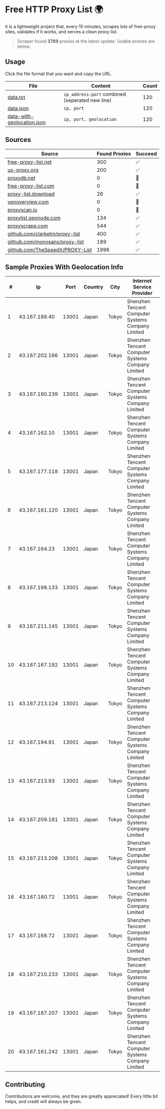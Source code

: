 
# Free HTTP Proxy List 🌍

It is a lightweight project that, every 10 minutes, scrapes lots of free-proxy sites, validates if it works, and serves a clean proxy list.


> Scraper found **3789** proxies at the latest update. Usable proxies are below.

## Usage

Click the file format that you want and copy the URL.


|File|Content|Count|
|----|-------|-----|
|[data.txt](https://raw.githubusercontent.com/themiralay/Proxy-List-World/master/data.txt)|`ip_address:port` combined (seperated new line)|120|
|[data.json](https://raw.githubusercontent.com/themiralay/Proxy-List-World/master/data.json)|`ip, port`|120|
|[data-with-geolocation.json](https://raw.githubusercontent.com/themiralay/Proxy-List-World/master/data-with-geolocation.json)|`ip, port, geolocation`|120|

## Sources

|Source|Found Proxies|Succeed|
|------|-------------|-------|
|[free-proxy-list.net](https://free-proxy-list.net)|300|✅|
|[us-proxy.org](https://www.us-proxy.org)|200|✅|
|[proxydb.net](http://proxydb.net)|0|🚫|
|[free-proxy-list.com](https://free-proxy-list.com/?page=&port=&type%5B%5D=http&type%5B%5D=https&up_time=0&search=Search)|0|🚫|
|[proxy-list.download](https://www.proxy-list.download/HTTP)|26|✅|
|[vpnoverview.com](https://vpnoverview.com/privacy/anonymous-browsing/free-proxy-servers)|0|🚫|
|[proxyscan.io](https://www.proxyscan.io)|0|🚫|
|[proxylist.geonode.com](https://proxylist.geonode.com/api/proxy-list?limit=300&page=1&sort_by=lastChecked&sort_type=desc&protocols=http,https)|134|✅|
|[proxyscrape.com](https://api.proxyscrape.com/v2/?request=displayproxies&protocol=http&timeout=10000&country=all&ssl=all&anonymity=all)|544|✅|
|[github.com/clarketm/proxy-list](https://raw.githubusercontent.com/clarketm/proxy-list/master/proxy-list-raw.txt)|400|✅|
|[github.com/monosans/proxy-list](https://raw.githubusercontent.com/monosans/proxy-list/main/proxies/http.txt)|189|✅|
|[github.com/TheSpeedX/PROXY-List](https://raw.githubusercontent.com/TheSpeedX/PROXY-List/master/http.txt)|1996|✅|


## Sample Proxies With Geolocation Info

|#|Ip|Port|Country|City|Internet Service Provider|
|-|--|----|-------|----|-------------------------|
|1|43.167.188.40|13001|Japan|Tokyo|Shenzhen Tencent Computer Systems Company Limited|
|2|43.167.202.166|13001|Japan|Tokyo|Shenzhen Tencent Computer Systems Company Limited|
|3|43.167.190.239|13001|Japan|Tokyo|Shenzhen Tencent Computer Systems Company Limited|
|4|43.167.162.10|13001|Japan|Tokyo|Shenzhen Tencent Computer Systems Company Limited|
|5|43.167.177.118|13001|Japan|Tokyo|Shenzhen Tencent Computer Systems Company Limited|
|6|43.167.161.120|13001|Japan|Tokyo|Shenzhen Tencent Computer Systems Company Limited|
|7|43.167.164.23|13001|Japan|Tokyo|Shenzhen Tencent Computer Systems Company Limited|
|8|43.167.198.133|13001|Japan|Tokyo|Shenzhen Tencent Computer Systems Company Limited|
|9|43.167.211.145|13001|Japan|Tokyo|Shenzhen Tencent Computer Systems Company Limited|
|10|43.167.167.192|13001|Japan|Tokyo|Shenzhen Tencent Computer Systems Company Limited|
|11|43.167.213.124|13001|Japan|Tokyo|Shenzhen Tencent Computer Systems Company Limited|
|12|43.167.194.91|13001|Japan|Tokyo|Shenzhen Tencent Computer Systems Company Limited|
|13|43.167.213.93|13001|Japan|Tokyo|Shenzhen Tencent Computer Systems Company Limited|
|14|43.167.209.181|13001|Japan|Tokyo|Shenzhen Tencent Computer Systems Company Limited|
|15|43.167.213.208|13001|Japan|Tokyo|Shenzhen Tencent Computer Systems Company Limited|
|16|43.167.180.72|13001|Japan|Tokyo|Shenzhen Tencent Computer Systems Company Limited|
|17|43.167.168.72|13001|Japan|Tokyo|Shenzhen Tencent Computer Systems Company Limited|
|18|43.167.210.233|13001|Japan|Tokyo|Shenzhen Tencent Computer Systems Company Limited|
|19|43.167.187.207|13001|Japan|Tokyo|Shenzhen Tencent Computer Systems Company Limited|
|20|43.167.161.242|13001|Japan|Tokyo|Shenzhen Tencent Computer Systems Company Limited|



## Contributing

Contributions are welcome, and they are greatly appreciated! Every
little bit helps, and credit will always be given.

